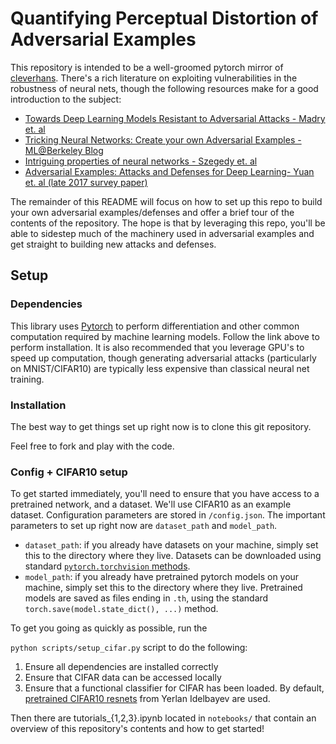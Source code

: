 # Quantifying Perceptual Distortion of Adversarial Examples

This repository is intended to be a well-groomed pytorch mirror of [cleverhans](https://github.com/tensorflow/cleverhans). There's a rich literature on exploiting vulnerabilities in the robustness of neural nets, though the following resources make for a good introduction to the subject:
- [Towards Deep Learning Models Resistant to Adversarial Attacks - Madry et. al](https://arxiv.org/abs/1706.06083)
- [Tricking Neural Networks: Create your own Adversarial Examples - ML@Berkeley Blog](https://ml.berkeley.edu/blog/2018/01/10/adversarial-examples/)
- [Intriguing properties of neural networks - Szegedy et. al](https://arxiv.org/abs/1312.6199)
- [Adversarial Examples: Attacks and Defenses for Deep Learning- Yuan et. al (late 2017 survey paper)](https://arxiv.org/pdf/1712.07107.pdf)

The remainder of this README will focus on how to set up this repo to build your own adversarial examples/defenses and offer a brief tour of the contents of the repository. The hope is that by leveraging this repo, you'll be able to sidestep much of the machinery used in adversarial examples and get straight to building new attacks and defenses.

## Setup

### Dependencies
This library uses [Pytorch](http://pytorch.org/) to perform differentiation and other common computation required by machine learning models. Follow the link above to perform installation. It is also recommended that you leverage GPU's to speed up computation, though generating adversarial attacks (particularly on MNIST/CIFAR10) are typically less expensive than classical neural net training.

### Installation
The best way to get things set up right now is to clone this git repository.

Feel free to fork and play with the code.

### Config + CIFAR10 setup
To get started immediately, you'll need to ensure that you have access to a pretrained network, and a dataset. We'll use CIFAR10 as an example dataset. Configuration parameters are stored in `/config.json`. The important parameters to set up right now are `dataset_path` and `model_path`.
- `dataset_path`: if you already have datasets on your machine, simply set this to the directory where they live. Datasets can be downloaded using standard [`pytorch.torchvision` methods](http://pytorch.org/docs/master/torchvision/datasets.html).
- `model_path`: if you already have pretrained pytorch models on your machine, simply set this to the directory where they live. Pretrained models are saved as files ending in `.th`, using the standard `torch.save(model.state_dict(), ...)` method.

To get you going as quickly as possible, run the

```python scripts/setup_cifar.py```
script to do the following:
1. Ensure all dependencies are installed correctly
2. Ensure that CIFAR data can be accessed locally
3. Ensure that a functional classifier for CIFAR has been loaded. By default, [pretrained CIFAR10 resnets](https://github.com/akamaster/pytorch_resnet_cifar10) from Yerlan Idelbayev are used.

Then there are tutorials_{1,2,3}.ipynb located in `notebooks/` that contain an overview of this repository's contents and how to get started!

